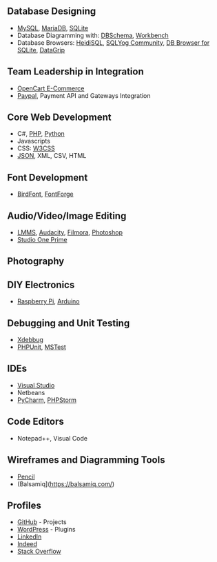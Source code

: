 ## Database Designing

* [MySQL](https://www.mysql.com/), [MariaDB](https://mariadb.org/), [SQLite](https://www.sqlite.org/)
* Database Diagramming with: [DBSchema](https://dbschema.com/), [Workbench](https://www.mysql.com/products/workbench/design/)
* Database Browsers: [HeidiSQL](https://www.heidisql.com/), [SQLYog Community](https://github.com/webyog/sqlyog-community/wiki/Downloads), [DB Browser for SQLite](https://sqlitebrowser.org), [DataGrip](https://www.jetbrains.com/datagrip/)


## Team Leadership in Integration

* [OpenCart E-Commerce](https://www.opencart.com)
* [Paypal](https://www.paypal.com/), Payment API and Gateways Integration


## Core Web Development

* C#, [PHP](https://php.net/), [Python](https://python.org/)
* Javascripts
* CSS: [W3CSS](https://www.w3schools.com/w3css/default.asp)
* [JSON](https://www.json.org/json-en.html), XML, CSV, HTML


## Font Development

* [BirdFont](https://birdfont.org/), [FontForge](https://fontforge.org/en-US/)


## Audio/Video/Image Editing

* [LMMS](https://lmms.io/), [Audacity](https://www.audacityteam.org), [Filmora](https://filmora.wondershare.com/), [Photoshop](https://www.adobe.com/products/photoshop.html)
* [Studio One Prime](https://shop.presonus.com/Studio-One-5-Prime)


## Photography


## DIY Electronics

* [Raspberry Pi](https://www.raspberrypi.org/), [Arduino](https://www.arduino.cc/)


## Debugging and Unit Testing

* [Xdebbug](https://xdebug.org/)
* [PHPUnit](https://phpunit.de/), [MSTest](https://docs.microsoft.com/en-us/dotnet/core/testing/unit-testing-with-mstest)


## IDEs

* [Visual Studio](https://visualstudio.microsoft.com/)
* Netbeans
* [PyCharm](https://www.jetbrains.com/pycharm/), [PHPStorm](https://www.jetbrains.com/phpstorm/)


## Code Editors

* Notepad++, Visual Code


## Wireframes and Diagramming Tools

* [Pencil](https://pencil.evolus.vn/)
* (Balsamiq](https://balsamiq.com/)


## Profiles

* [GitHub](https://github.com/anytizer/) - Projects
* [WordPress](https://profiles.wordpress.org/pbimal/#content-plugins) - Plugins
* [LinkedIn](https://www.linkedin.com/in/bimalpoudel/)
* [Indeed](https://my.indeed.com/p/bimalp-1f7dcyx)
* [Stack Overflow](https://stackoverflow.com/users/2156512/bimal-poudel)
